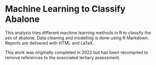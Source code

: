 # Machine Learning to Classify Abalone

This analysis tries different machine learning methods in R to classify the sex of abalone. Data cleaning and modelling is done using R Markdown. Reports are delivered with HTML and LaTeX.

This work was originally completed in 2022 but has been recompiled to remove references to the associated tertiary assessment. 

